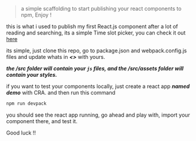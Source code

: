 > a simple scaffolding to start publishing your react components to npm, Enjoy !

this is what i used to publish my first React.js component after a lot of reading and searching, its a simple Time slot picker,  you can check it out [here](https://www.github.com/wassimbj/slotpicker)

its simple, just clone this repo, go to package.json and webpack.config.js files and update whats in ***<>*** with yours.

***the /src folder will contain your ```js``` files, and the /src/assets folder will contain your styles.***

if you want to test your components locally, just create a react app ***named demo*** with CRA. and then run this command

```bash
npm run devpack
```

you should see the react app running, go ahead and play with, import your component there, and test it.

Good luck !!
